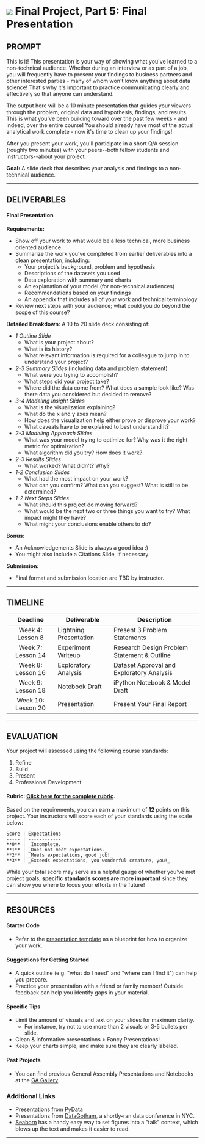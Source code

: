 # ![](https://ga-dash.s3.amazonaws.com/production/assets/logo-9f88ae6c9c3871690e33280fcf557f33.png) Final Project, Part 5: Final Presentation

## PROMPT

This is it! This presentation is your way of showing what you've learned to a non-technical audience. Whether during an interview or as part of a job, you will frequently have to present your findings to business partners and other interested parties - many of whom won't know anything about data science! That's why it's important to practice communicating clearly and effectively so that anyone can understand.

The output here will be a 10 minute presentation that guides your viewers through the problem, original data and hypothesis, findings, and results. This is what you've been building toward over the past few weeks - and indeed, over the entire course! You should already have most of the actual analytical work complete - now it's time to clean up your findings!

After you present your work, you'll participate in a short Q/A session (roughly two minutes) with your peers--both fellow students and instructors--about your project.

**Goal:** A slide deck that describes your analysis and findings to a non-technical audience.

---

## DELIVERABLES

#### Final Presentation
**Requirements:**
  * Show off your work to what would be a less technical, more business oriented audience
  * Summarize the work you've completed from earlier deliverables into a clean presentation, including:
    * Your project's background, problem and hypothesis
    * Descriptions of the datasets you used
    * Data exploration with summary and charts
    * An explanation of your model (for non-technical audiences)
    * Recommendations based on your findings
    * An appendix that includes all of your work and technical terminology
  * Review next steps with your audience; what could you do beyond the scope of this course?

**Detailed Breakdown:**
A 10 to 20 slide deck consisting of:
 * *1 Outline Slide*
   - What is your project about?
   - What is its history?
   - What relevant information is required for a colleague to jump in to understand your project?
 * *2-3 Summary Slides* (including data and problem statement)
   - What were you trying to accomplish?
   - What steps did your project take?
   - Where did the data come from? What does a sample look like? Was there data you considered but decided to remove?
 * *3-4 Modeling Insight Slides*
   - What is the visualization explaining?
   - What do the x and y axes mean?
   - How does the visualization help either prove or disprove your work?
   - What caveats have to be explained to best understand it?
 * *2-3 Modeling Approach Slides*
   - What was your model trying to optimize for? Why was it the right metric for optimization?
   - What algorithm did you try? How does it work?  
 * *2-3 Results Slides*
   - What worked? What didn't? Why?
 * *1-2 Conclusion Slides*
   - What had the most impact on your work?
   - What can you confirm? What can you suggest? What is still to be determined?
 * *1-2 Next Steps Slides*
   - What should this project do moving forward?
   - What would be the next two or three things you want to try? What impact might they have?
   - What might your conclusions enable others to do?

**Bonus:**
  * An Acknowledgements Slide is always a good idea :)
  * You might also include a Citations Slide, if necessary

**Submission:**	
  - Final format and submission location are TBD by instructor.

---

## TIMELINE

| Deadline | Deliverable| Description |
|:-:|---|---|
| Week 4: Lesson 8 | Lightning Presentation  | Present 3 Problem Statements   |
| Week 7: Lesson 14 | Experiment Writeup  |  Research Design Problem Statement & Outline   |
| Week 8: Lesson 16 | Exploratory Analysis  | Dataset Approval and Exploratory Analysis   |
| Week 9: Lesson 18 | Notebook Draft  |  iPython Notebook & Model Draft  |
| Week 10: Lesson 20 | Presentation  | Present Your Final Report   |

---

## EVALUATION

Your project will assessed using the following course standards:

1. Refine
2. Build
3. Present
4. Professional Development

#### Rubric: [Click here for the complete rubric](#). 

Based on the requirements, you can earn a maximum of  **12**  points on this project. Your instructors will score each of your standards using the scale below:

    Score | Expectations
    ----- | ------------
    **0** | _Incomplete._
    **1** | _Does not meet expectations._
    **2** | _Meets expectations, good job!_
    **3** | _Exceeds expectations, you wonderful creature, you!_

While your total score may serve as a helpful gauge of whether you've met project goals, __specific standards scores are more important__ since they can show you where to focus your efforts in the future!

---

## RESOURCES

#### Starter Code 
- Refer to the [presentation template](../02-experiment-writeup/project-design-template.md) as a blueprint for how to organize your work.

#### Suggestions for Getting Started
- A quick outline (e.g. "what do I need" and "where can I find it") can help you prepare.
- Practice your presentation with a friend or family member! Outside feedback can help you identify gaps in your material.

#### Specific Tips
- Limit the amount of visuals and text on your slides for maximum clarity.
    - For instance, try not to use more than 2 visuals or 3-5 bullets per slide.
- Clean & informative presentations > Fancy Presentations!
- Keep your charts simple, and make sure they are clearly labeled.

#### Past Projects
- You can find previous General Assembly Presentations and Notebooks at the [GA Gallery](https://gallery.generalassemb.ly/DS?metro=)

### Additional Links
- Presentations from [PyData](http://www.slideshare.net/PyData/presentations)
- Presentations from [DataGotham](https://www.youtube.com/user/DataGotham), a shortly-ran data conference in NYC.
- [Seaborn](https://stanford.edu/~mwaskom/software/seaborn/tutorial/aesthetics.html#scaling-plot-elements-with-plotting-context-and-set-context) has a handy easy way to set figures into a "talk" context, which blows up the text and makes it easier to read.

---
